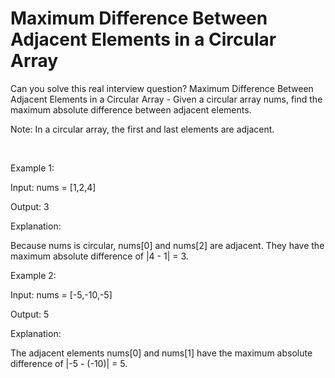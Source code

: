 # Maximum Difference Between Adjacent Elements in a Circular Array

Can you solve this real interview question? Maximum Difference Between Adjacent Elements in a Circular Array - Given a circular array nums, find the maximum absolute difference between adjacent elements.

Note: In a circular array, the first and last elements are adjacent.

 

Example 1:

Input: nums = [1,2,4]

Output: 3

Explanation:

Because nums is circular, nums[0] and nums[2] are adjacent. They have the maximum absolute difference of |4 - 1| = 3.

Example 2:

Input: nums = [-5,-10,-5]

Output: 5

Explanation:

The adjacent elements nums[0] and nums[1] have the maximum absolute difference of |-5 - (-10)| = 5.